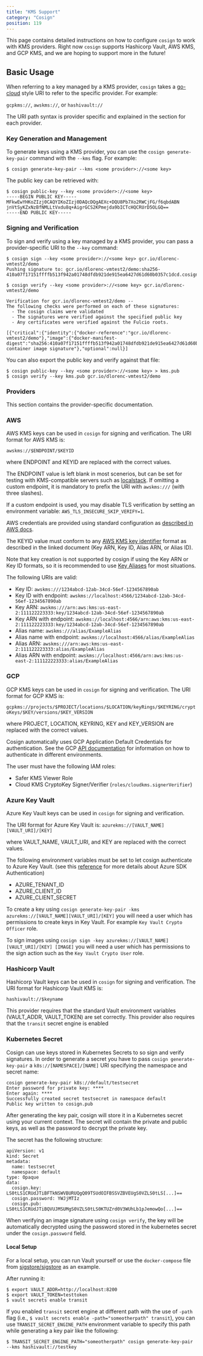 ```yaml
---
title: "KMS Support"
category: "Cosign"
position: 119
---
```


This page contains detailed instructions on how to configure `cosign` to work with KMS providers.
Right now `cosign` supports Hashicorp Vault, AWS KMS, and GCP KMS, and we are hoping to support more in the future!

## Basic Usage

When referring to a key managed by a KMS provider, `cosign` takes a [go-cloud](https://gocloud.dev) style URI to refer to the specific provider.
For example:

`gcpkms://`, `awskms://`, or `hashivault://`

The URI path syntax is provider specific and explained in the section for each provider.

### Key Generation and Management

To generate keys using a KMS provider, you can use the `cosign generate-key-pair` command with the `--kms` flag.
For example:

```shell
$ cosign generate-key-pair --kms <some provider>://<some key>
```

The public key can be retrieved with:

```shell
$ cosign public-key --key <some provider>://<some key>
-----BEGIN PUBLIC KEY-----
MFkwEwYHKoZIzj0CAQYIKoZIzj0DAQcDQgAEXc+DQU8Pb7Xo2RWCjFG/f6qbdABN
jnVtSyKZxNzBfNMLLtVxdu8q+AigrGCS2KPmejda9bICTcHQCRUrD5OLGQ==
-----END PUBLIC KEY-----
```

### Signing and Verification

To sign and verify using a key managed by a KMS provider, you can pass a provider-specific URI to the `--key` command:

```shell
$ cosign sign --key <some provider>://<some key> gcr.io/dlorenc-vmtest2/demo
Pushing signature to: gcr.io/dlorenc-vmtest2/demo:sha256-410a07f17151ffffb513f942a01748dfdb921de915ea6427d61d60b0357c1dcd.cosign

$ cosign verify --key <some provider>://<some key> gcr.io/dlorenc-vmtest2/demo

Verification for gcr.io/dlorenc-vmtest2/demo --
The following checks were performed on each of these signatures:
  - The cosign claims were validated
  - The signatures were verified against the specified public key
  - Any certificates were verified against the Fulcio roots.

[{"critical":{"identity":{"docker-reference":"gcr.io/dlorenc-vmtest2/demo"},"image":{"docker-manifest-digest":"sha256:410a07f17151ffffb513f942a01748dfdb921de915ea6427d61d60b0357c1dcd"},"type":"cosign container image signature"},"optional":null}]
```

You can also export the public key and verify against that file:

```shell
$ cosign public-key --key <some provider>://<some key> > kms.pub
$ cosign verify --key kms.pub gcr.io/dlorenc-vmtest2/demo
```

### Providers

This section contains the provider-specific documentation.


### AWS

AWS KMS keys can be used in `cosign` for signing and verification.
The URI format for AWS KMS is:

`awskms://$ENDPOINT/$KEYID`

where ENDPOINT and KEYID are replaced with the correct values.

The ENDPOINT value is left blank in most scenerios, but can be set for testing with KMS-compatible servers such as [localstack](https://localstack.cloud/).
If omitting a custom endpoint, it is mandatory to prefix the URI with `awskms:///` (with three slashes).

If a custom endpoint is used, you may disable TLS verification by setting an environment variable: `AWS_TLS_INSECURE_SKIP_VERIFY=1`.

AWS credentials are provided using standard configuration as [described in AWS docs](https://docs.aws.amazon.com/sdk-for-go/v1/developer-guide/configuring-sdk.html#specifying-credentials).

The KEYID value must conform to any [AWS KMS key identifier](https://docs.aws.amazon.com/kms/latest/developerguide/concepts.html#key-id)
format as described in the linked document (Key ARN, Key ID, Alias ARN, or Alias ID).

Note that key creation is not supported by cosign if using the Key ARN or Key ID formats, so it is recommended to use [Key Aliases](https://docs.aws.amazon.com/kms/latest/developerguide/kms-alias.html)
for most situations.

The following URIs are valid:

- Key ID: `awskms:///1234abcd-12ab-34cd-56ef-1234567890ab`
- Key ID with endpoint: `awskms://localhost:4566/1234abcd-12ab-34cd-56ef-1234567890ab`
- Key ARN: `awskms:///arn:aws:kms:us-east-2:111122223333:key/1234abcd-12ab-34cd-56ef-1234567890ab`
- Key ARN with endpoint: `awskms://localhost:4566/arn:aws:kms:us-east-2:111122223333:key/1234abcd-12ab-34cd-56ef-1234567890ab`
- Alias name: `awskms:///alias/ExampleAlias`
- Alias name with endpoint: `awskms://localhost:4566/alias/ExampleAlias`
- Alias ARN: `awskms:///arn:aws:kms:us-east-2:111122223333:alias/ExampleAlias`
- Alias ARN with endpoint: `awskms://localhost:4566/arn:aws:kms:us-east-2:111122223333:alias/ExampleAlias`

### GCP

GCP KMS keys can be used in `cosign` for signing and verification.
The URI format for GCP KMS is:

`gcpkms://projects/$PROJECT/locations/$LOCATION/keyRings/$KEYRING/cryptoKeys/$KEY/versions/$KEY_VERSION`

where PROJECT, LOCATION, KEYRING, KEY and KEY_VERSION are replaced with the correct values.

Cosign automatically uses GCP Application Default Credentials for authentication.
See the GCP [API documentation](https://cloud.google.com/docs/authentication/production) for information on how to authenticate in different environments.

The user must have the following IAM roles:
* Safer KMS Viewer Role
* Cloud KMS CryptoKey Signer/Verifier (`roles/cloudkms.signerVerifier`)

### Azure Key Vault

Azure Key Vault keys can be used in `cosign` for signing and verification.

The URI format for Azure Key Vault is:
`azurekms://[VAULT_NAME][VAULT_URI]/[KEY]`

where VAULT_NAME, VAULT_URI, and KEY are replaced with the correct values.

The following environment variables must be set to let cosign authenticate to Azure Key Vault. (see this [reference](https://devblogs.microsoft.com/azure-sdk/authentication-and-the-azure-sdk/#environment-variables) for more details about Azure SDK Authentication)
- AZURE_TENANT_ID
- AZURE_CLIENT_ID
- AZURE_CLIENT_SECRET

To create a key using `cosign generate-key-pair -kms azurekms://[VAULT_NAME][VAULT_URI]/[KEY]` you will need a user which has permissions to create keys in Key Vault. For example `Key Vault Crypto Officer` role.

To sign images using `cosign sign -key azurekms://[VAULT_NAME][VAULT_URI]/[KEY] [IMAGE]` you will need a user which has permissions to the sign action such as the `Key Vault Crypto User` role.

### Hashicorp Vault

Hashicorp Vault keys can be used in `cosign` for signing and verification.
The URI format for Hashicorp Vault KMS is:

`hashivault://$keyname`

This provider requires that the standard Vault environment variables (VAULT_ADDR, VAULT_TOKEN) are set correctly.
This provider also requires that the `transit` secret engine is enabled

### Kubernetes Secret

Cosign can use keys stored in Kubernetes Secrets to so sign and verify signatures. In
order to generate a secret you have to pass `cosign generate-key-pair` a
`k8s://[NAMESPACE]/[NAME]` URI specifying the namespace and secret name:

```
cosign generate-key-pair k8s://default/testsecret
Enter password for private key: ****
Enter again: ****
Successfully created secret testsecret in namespace default
Public key written to cosign.pub
```

After generating the key pair, cosign will store it in a Kubernetes secret using
your current context. The secret will contain the private and public keys, as
well as the password to decrypt the private key.

The secret has the following structure:

```
apiVersion: v1
kind: Secret
metadata:
  name: testsecret
  namespace: default
type: Opaque
data:
  cosign.key: LS0tLS1CRUdJTiBFTkNSWVBURUQgQ09TSUdOIFBSSVZBVEUgS0VZLS0tLS[...]==
  cosign.password: YWJjMTIz
  cosign.pub: LS0tLS1CRUdJTiBQVUJMSUMgS0VZLS0tLS0KTUZrd0V3WUhLb1pJemowQo[...]==
```

When verifying an image signature using `cosign verify`, the key will be automatically
decrypted using the password stored in the kubernetes secret under the `cosign.password`
field.

#### Local Setup

For a local setup, you can run Vault yourself or use the `docker-compose` file from [sigstore/sigstore](https://github.com/sigstore/sigstore/blob/main/test/e2e/docker-compose.yml) as an example.

After running it:

```shell
$ export VAULT_ADDR=http://localhost:8200
$ export VAULT_TOKEN=testtoken
$ vault secrets enable transit
```

If you enabled `transit` secret engine at different path with the use of `-path` flag (i.e., `$ vault secrets enable -path="someotherpath" transit`), you can use `TRANSIT_SECRET_ENGINE_PATH` environment variable to specify this path while generating a key pair like the following:

```shell
$ TRANSIT_SECRET_ENGINE_PATH="someotherpath" cosign generate-key-pair --kms hashivault://testkey
```
